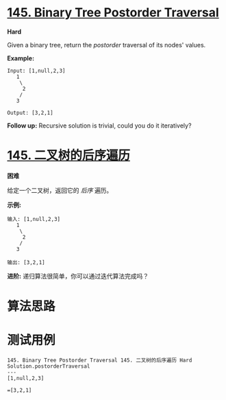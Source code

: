 # [145. Binary Tree Postorder Traversal][enTitle]

**Hard**

Given a binary tree, return the  *postorder*  traversal of its nodes' values.

**Example:** 

```
Input: [1,null,2,3]
   1
    \
     2
    /
   3

Output: [3,2,1]

```

**Follow up:**  Recursive solution is trivial, could you do it iteratively?
# [145. 二叉树的后序遍历][cnTitle]

**困难**

给定一个二叉树，返回它的  *后序* 遍历。

**示例:** 

```
输入: [1,null,2,3]  
   1
    \
     2
    /
   3 

输出: [3,2,1]
```

**进阶:**  递归算法很简单，你可以通过迭代算法完成吗？


# 算法思路

# 测试用例
```
145. Binary Tree Postorder Traversal 145. 二叉树的后序遍历 Hard
Solution.postorderTraversal
---
[1,null,2,3]

=[3,2,1]
```

[enTitle]: https://leetcode.com/problems/binary-tree-postorder-traversal/
[cnTitle]: https://leetcode-cn.com/problems/binary-tree-postorder-traversal/


